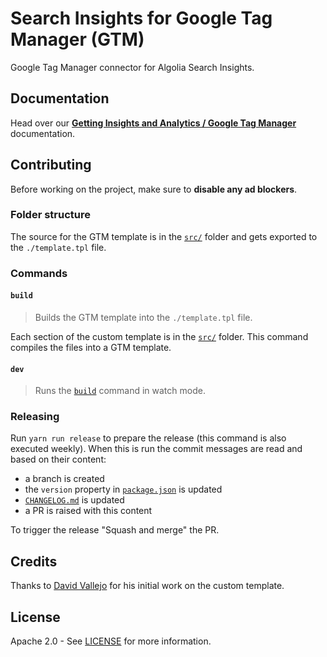 # Search Insights for Google Tag Manager (GTM)

Google Tag Manager connector for Algolia Search Insights.

## Documentation

Head over our [**Getting Insights and Analytics / Google Tag Manager**](https://www.algolia.com/doc/guides/getting-insights-and-analytics/connectors/google-tag-manager/) documentation.

## Contributing

Before working on the project, make sure to **disable any ad blockers**.

### Folder structure

The source for the GTM template is in the [`src/`](src) folder and gets exported to the `./template.tpl` file.

### Commands

#### `build`

> Builds the GTM template into the `./template.tpl` file.

Each section of the custom template is in the [`src/`](src) folder. This command compiles the files into a GTM template.

#### `dev`

> Runs the [`build`](#build) command in watch mode.

### Releasing

Run `yarn run release` to prepare the release (this command is also executed weekly). When this is run the commit messages are read and based on their content:
- a branch is created
- the `version` property in [`package.json`](package.json) is updated
- [`CHANGELOG.md`](CHANGELOG.md) is updated
- a PR is raised with this content

To trigger the release "Squash and merge" the PR.

## Credits

Thanks to [David Vallejo](https://www.thyngster.com/) for his initial work on the custom template.

## License

Apache 2.0 - See [LICENSE](/LICENSE) for more information.

